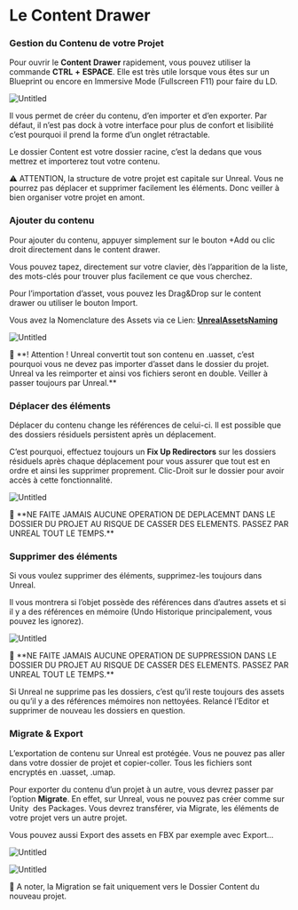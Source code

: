# Le Content Drawer

### Gestion du Contenu de votre Projet

Pour ouvrir le **Content** **Drawer** rapidement, vous pouvez utiliser la commande **CTRL** **+** **ESPACE**. Elle est très utile lorsque vous êtes sur un Blueprint ou encore en Immersive Mode (Fullscreen F11) pour faire du LD.

![Untitled](Premier%20Pas%20c35c9092e8654bf3b517b41e177a3b57/Untitled%205.png)

Il vous permet de créer du contenu, d’en importer et d’en exporter. Par défaut, il n’est pas dock à votre interface pour plus de confort et lisibilité c’est pourquoi il prend la forme d’un onglet rétractable.

Le dossier Content est votre dossier racine, c’est la dedans que vous mettrez et importerez tout votre contenu.

<aside>
⚠️ ATTENTION, la structure de votre projet est capitale sur Unreal. Vous ne pourrez pas déplacer et supprimer facilement les éléments. Donc veiller à bien organiser votre projet en amont.

</aside>

### Ajouter du contenu

Pour ajouter du contenu, appuyer simplement sur le bouton +Add ou clic droit directement dans le content drawer.

Vous pouvez tapez, directement sur votre clavier, dès l’apparition de la liste, des mots-clés pour trouver plus facilement ce que vous cherchez.

Pour l’importation d’asset, vous pouvez les Drag&Drop sur le content drawer ou utiliser le bouton Import.

Vous avez la Nomenclature des Assets via ce Lien: **[UnrealAssetsNaming](https://docs.unrealengine.com/4.27/en-US/ProductionPipelines/AssetNaming/)**

![Untitled](Premier%20Pas%20c35c9092e8654bf3b517b41e177a3b57/Untitled%206.png)

<aside>
🚨 **! Attention ! Unreal convertit tout son contenu en .uasset, c’est pourquoi vous ne devez pas importer d’asset dans le dossier du projet. Unreal va les reimporter et ainsi vos fichiers seront en double. Veiller à passer toujours par Unreal.**

</aside>

### Déplacer des éléments

Déplacer du contenu change les références de celui-ci. Il est possible que des dossiers résiduels persistent après un déplacement.

C’est pourquoi, effectuez toujours un **Fix Up Redirectors** sur les dossiers résiduels après chaque déplacement pour vous assurer que tout est en ordre et ainsi les supprimer proprement. Clic-Droit sur le dossier pour avoir accès à cette fonctionnalité.

![Untitled](Premier%20Pas%20c35c9092e8654bf3b517b41e177a3b57/Untitled%207.png)

<aside>
🚨 **NE FAITE JAMAIS AUCUNE OPERATION DE DEPLACEMNT DANS LE DOSSIER DU PROJET AU RISQUE DE CASSER DES ELEMENTS. PASSEZ PAR UNREAL TOUT LE TEMPS.**

</aside>

### Supprimer des éléments

Si vous voulez supprimer des éléments, supprimez-les toujours dans Unreal.

Il vous montrera si l’objet possède des références dans d’autres assets et si il y a des références en mémoire (Undo Historique principalement, vous pouvez les ignorez).

![Untitled](Premier%20Pas%20c35c9092e8654bf3b517b41e177a3b57/Untitled%208.png)

<aside>
🚨 **NE FAITE JAMAIS AUCUNE OPERATION DE SUPPRESSION DANS LE DOSSIER DU PROJET AU RISQUE DE CASSER DES ELEMENTS. PASSEZ PAR UNREAL TOUT LE TEMPS.**

</aside>

Si Unreal ne supprime pas les dossiers, c’est qu’il reste toujours des assets ou qu’il y a des références mémoires non nettoyées. Relancé l’Editor et supprimer de nouveau les dossiers en question.

### Migrate & Export

L’exportation de contenu sur Unreal est protégée. Vous ne pouvez pas aller dans votre dossier de projet et copier-coller. Tous les fichiers sont encryptés en .uasset, .umap.

Pour exporter du contenu d’un projet à un autre, vous devrez passer par l’option **Migrate**. En effet, sur Unreal, vous ne pouvez pas créer comme sur Unity  des Packages. Vous devrez transférer, via Migrate, les éléments de votre projet vers un autre projet.

Vous pouvez aussi Export des assets en FBX par exemple avec Export…

![Untitled](Premier%20Pas%20c35c9092e8654bf3b517b41e177a3b57/Untitled%209.png)

![Untitled](Premier%20Pas%20c35c9092e8654bf3b517b41e177a3b57/Untitled%2010.png)

<aside>
📝 A noter, la Migration se fait uniquement vers le Dossier Content du nouveau projet.

</aside>
